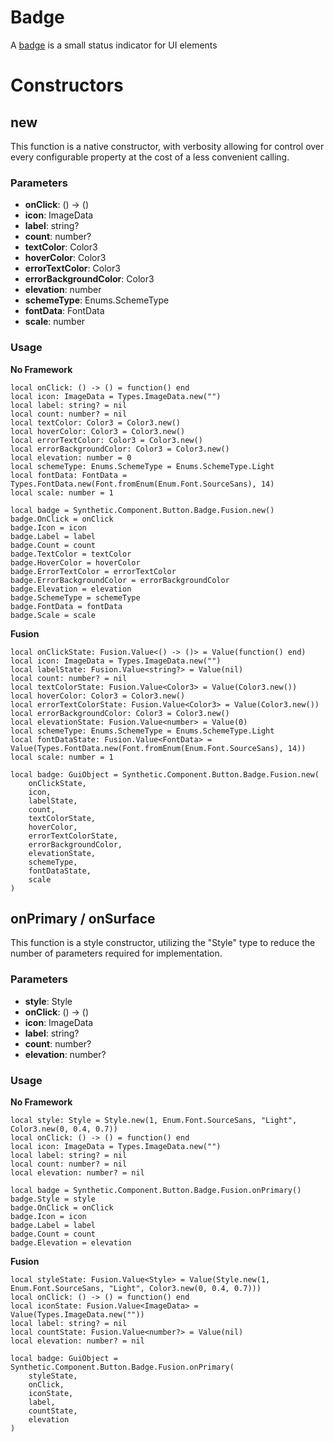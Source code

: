 # Badge

A [badge](https://m3.material.io/components/badges/overview) is a small status indicator for UI elements
# Constructors


## new
This function is a native constructor, with verbosity allowing for control over every configurable property at the cost of a less convenient calling.

### Parameters
- **onClick**: () -> ()
- **icon**: ImageData
- **label**: string?
- **count**: number?
- **textColor**: Color3
- **hoverColor**: Color3
- **errorTextColor**: Color3
- **errorBackgroundColor**: Color3
- **elevation**: number
- **schemeType**: Enums.SchemeType
- **fontData**: FontData
- **scale**: number


### Usage

**No Framework**
```luau
local onClick: () -> () = function() end
local icon: ImageData = Types.ImageData.new("")
local label: string? = nil
local count: number? = nil
local textColor: Color3 = Color3.new()
local hoverColor: Color3 = Color3.new()
local errorTextColor: Color3 = Color3.new()
local errorBackgroundColor: Color3 = Color3.new()
local elevation: number = 0
local schemeType: Enums.SchemeType = Enums.SchemeType.Light
local fontData: FontData = Types.FontData.new(Font.fromEnum(Enum.Font.SourceSans), 14)
local scale: number = 1

local badge = Synthetic.Component.Button.Badge.Fusion.new()
badge.OnClick = onClick
badge.Icon = icon
badge.Label = label
badge.Count = count
badge.TextColor = textColor
badge.HoverColor = hoverColor
badge.ErrorTextColor = errorTextColor
badge.ErrorBackgroundColor = errorBackgroundColor
badge.Elevation = elevation
badge.SchemeType = schemeType
badge.FontData = fontData
badge.Scale = scale
```

**Fusion**
```luau
local onClickState: Fusion.Value<() -> ()> = Value(function() end)
local icon: ImageData = Types.ImageData.new("")
local labelState: Fusion.Value<string?> = Value(nil)
local count: number? = nil
local textColorState: Fusion.Value<Color3> = Value(Color3.new())
local hoverColor: Color3 = Color3.new()
local errorTextColorState: Fusion.Value<Color3> = Value(Color3.new())
local errorBackgroundColor: Color3 = Color3.new()
local elevationState: Fusion.Value<number> = Value(0)
local schemeType: Enums.SchemeType = Enums.SchemeType.Light
local fontDataState: Fusion.Value<FontData> = Value(Types.FontData.new(Font.fromEnum(Enum.Font.SourceSans), 14))
local scale: number = 1

local badge: GuiObject = Synthetic.Component.Button.Badge.Fusion.new(
	onClickState,
	icon,
	labelState,
	count,
	textColorState,
	hoverColor,
	errorTextColorState,
	errorBackgroundColor,
	elevationState,
	schemeType,
	fontDataState,
	scale
)
```
## onPrimary / onSurface
This function is a style constructor, utilizing the "Style" type to reduce the number of parameters required for implementation.

### Parameters
- **style**: Style
- **onClick**: () -> ()
- **icon**: ImageData
- **label**: string?
- **count**: number?
- **elevation**: number?


### Usage

**No Framework**
```luau
local style: Style = Style.new(1, Enum.Font.SourceSans, "Light", Color3.new(0, 0.4, 0.7))
local onClick: () -> () = function() end
local icon: ImageData = Types.ImageData.new("")
local label: string? = nil
local count: number? = nil
local elevation: number? = nil

local badge = Synthetic.Component.Button.Badge.Fusion.onPrimary()
badge.Style = style
badge.OnClick = onClick
badge.Icon = icon
badge.Label = label
badge.Count = count
badge.Elevation = elevation
```

**Fusion**
```luau
local styleState: Fusion.Value<Style> = Value(Style.new(1, Enum.Font.SourceSans, "Light", Color3.new(0, 0.4, 0.7)))
local onClick: () -> () = function() end
local iconState: Fusion.Value<ImageData> = Value(Types.ImageData.new(""))
local label: string? = nil
local countState: Fusion.Value<number?> = Value(nil)
local elevation: number? = nil

local badge: GuiObject = Synthetic.Component.Button.Badge.Fusion.onPrimary(
	styleState,
	onClick,
	iconState,
	label,
	countState,
	elevation
)
```